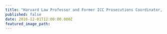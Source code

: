 ```yaml
---
title: "Harvard Law Professor and Former ICC Prosecutions Coordinator, Alex Whiting, Joins the ABA's ICC Project Board of Advisors"
published: false
date: 2016-12-01T12:00:00.000Z
featured_image_path:
---
```

